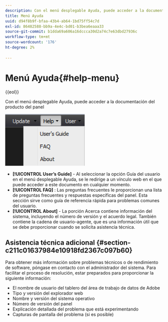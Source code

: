 ```yaml
---
description: Con el menú desplegable Ayuda, puede acceder a la documentación del producto del panel
title: Menú Ayuda
uuid: d94f8b9f-bfaa-43b4-ab64-1bd75ff54c7d
exl-id: 86482588-bb9a-4e4c-bd01-b3bea6eaaa33
source-git-commit: b1dda69a606a16dccca30d2a74c7e63dbd27936c
workflow-type: tm+mt
source-wordcount: '176'
ht-degree: 2%

---
```


# Menú Ayuda{#help-menu}

{{eol}}

Con el menú desplegable Ayuda, puede acceder a la documentación del producto del panel

![](assets/help.png)

* **[!UICONTROL User’s Guide]** - Al seleccionar la opción Guía del usuario en el menú desplegable Ayuda, se le redirige a un vínculo web en el que puede acceder a este documento en cualquier momento.
* **[!UICONTROL FAQ]** : Las preguntas frecuentes le proporcionan una lista de preguntas frecuentes y respuestas específicas del panel. Esta sección sirve como guía de referencia rápida para problemas comunes del usuario.
* **[!UICONTROL About]** - La porción Acerca contiene información del sistema, incluyendo el número de versión y el acuerdo legal. También contiene la cadena de usuario-agente, que es una información útil que se debe proporcionar cuando se solicita asistencia técnica.

## Asistencia técnica adicional {#section-c211c01637984e10918fd2367c097b60}

Para obtener más información sobre problemas técnicos o de rendimiento de software, póngase en contacto con el administrador del sistema. Para facilitar el proceso de resolución, estar preparados para proporcionar la siguiente información:

* El nombre de usuario del tablero del área de trabajo de datos de Adobe
* Tipo y versión del explorador web
* Nombre y versión del sistema operativo
* Número de versión del panel
* Explicación detallada del problema que está experimentando
* Capturas de pantalla del problema (si es posible)
